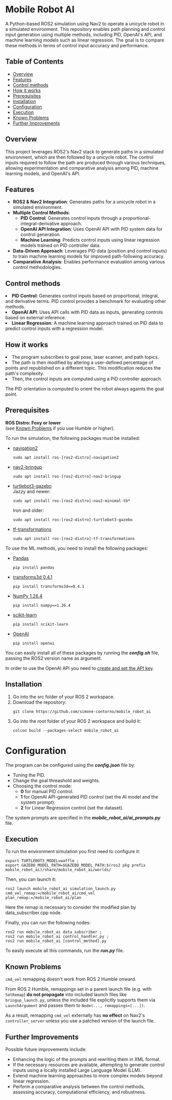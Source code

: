 # Mobile Robot AI

A Python-based ROS2 simulation using Nav2 to operate a unicycle robot in a simulated environment. This repository enables path planning and control input generation using multiple methods, including PID, OpenAI's API, and machine learning models such as linear regression. The goal is to compare these methods in terms of control input accuracy and performance.

## Table of Contents

- [Overview](#overview)
- [Features](#features)
- [Control methods](#controls)
- [How it works](#how)
- [Prerequisites](#pre)
- [Installation](#install)
- [Configuration](#config)
- [Execution](#exec)
- [Known Problems](#known)
- [Further Improvements](#improve)

<a name="overview"></a>

## Overview

This project leverages ROS2's Nav2 stack to generate paths in a simulated environment, which are then followed by a unicycle robot. The control inputs required to follow the path are produced through various techniques, allowing experimentation and comparative analysis among PID, machine learning models, and OpenAI's API.

<a name="features"></a>

## Features
<ul>
<li><b>ROS2 & Nav2 Integration</b>: Generates paths for a unicycle robot in a simulated environment.</li>
<li><b>Multiple Control Methods</b>:
    <ul>
        <li><b>PID Control</b>: Generates control inputs through a proportional-integral-derivative approach.</li>
        <li><b>OpenAI API Integration</b>: Uses OpenAI API with PID system data for control generation.</li>
        <li><b>Machine Learning</b>: Predicts control inputs using linear regression models trained on PID controller data.</li>
    </ul>
</li>
<li><b>Data-Driven Approach</b>: Leverages PID data (position and control inputs) to train machine learning models for improved path-following accuracy.</li>
<li><b>Comparative Analysis</b>: Enables performance evaluation among various control methodologies.</li>
</ul>

<a name="controls"></a>

## Control methods

<li><b>PID Control</b>: Generates control inputs based on proportional, integral, and derivative terms. PID control provides a benchmark for evaluating other methods.</li>
<li><b>OpenAI API</b>: Uses API calls with PID data as inputs, generating controls based on external inference.</li>
<li><b>Linear Regression</b>: A machine learning approach trained on PID data to predict control inputs with a regression model.</li>

<a name="how"></a>

## How it works

<li>The program subscribes to goal pose, laser scanner, and path topics.</li>
<li>The path is then modified by altering a user-defined percentage of points and republished on a different topic. This modification reduces the path's complexity.</li>
<li>Then, the control inputs are computed using a PID controller approach.</li>

The PID orientation is computed to orient the robot always againts the goal point.

<a name="pre"></a>

## Prerequisites

<b>ROS Distro: Foxy or lower</b> <br>
(see [Known Problems](#known) if you use Humble or higher).

To run the simulation, the following packages must be installed:
<ul>
    <li><a href="https://docs.nav2.org/getting_started/index.html">navigation2</a></li>
    <pre><code>sudo apt install ros-[ros2-distro]-navigation2</pre></code>
    <li><a href="https://docs.nav2.org/getting_started/index.html">nav2-bringup</a></li>
    <pre><code>sudo apt install ros-[ros2-distro]-nav2-bringup</pre></code>
    <li><a href="https://docs.nav2.org/getting_started/index.html">turtlebot3-gazebo</a></li>
    Jazzy and newer:
    <pre><code>sudo apt install ros-[ros2-distro]-nav2-minimal-tb*</pre></code>
    Iron and older:
    <pre><code>sudo apt install ros-[ros2-distro]-turtlebot3-gazebo</pre></code>
    <li><a href="https://index.ros.org/p/tf_transformations/">tf-transformations</a></li>
    <pre><code>sudo apt install ros-[ros2-distro]-tf-transformations</pre></code>
</ul>

To use the ML methods, you need to install the following packages:
<ul>
    <li><a href="https://pandas.pydata.org/docs/getting_started/install.html">Pandas</a></li>
    <pre><code>pip install pandas</pre></code>
    <li><a href="https://pypi.org/project/transforms3d/0.4.1/">transforms3d 0.4.1</a></li>
    <pre><code>pip install transforms3d==0.4.1</pre></code>
    <li><a href="https://numpy.org/install/">NumPy 1.26.4</a></li>
    <pre><code>pip install numpy==1.26.4</pre></code>
    <li><a href="https://scikit-learn.org/stable/install.html">scikit-learn</a></li>
    <pre><code>pip install scikit-learn</pre></code>
    <li><a href="https://pypi.org/project/openai/">OpenAI</a></li>
    <pre><code>pip install openai</pre></code>
</ul>

You can easily install all of these packages by running the <i><b>config.sh</b></i> file, passing the ROS2 version name as argument.

In order to use the OpenAI API you need to <a href="https://platform.openai.com/docs/quickstart">create and set the API key</a>.<br>

<a name="install"></a>

## Installation 

<ol>
    <li>Go into the src folder of your ROS 2 workspace.<br></li> 
    <li>Download the repository:
    <pre><code>git clone https://github.com/simone-contorno/mobile_robot_ai</code></pre>
    </li>
    <li>Go into the root folder of your ROS 2 workspace and build it: 
    <pre><code>colcon build --packages-select mobile_robot_ai</code></pre>
    </li>
</ol>

<a name="config"></a>
# Configuration
The program can be configured using the <i><b>config.json</b></i> file by:
<ul>
    <li>Tuning the PID.</li>
    <li>Change the goal threashold and weights.</li>
    <li>Choosing the control mode:
        <ul>
            <li><b>0</b> for manual PID control.</li>
            <li><b>1</b> for OpenAI API-generated PID control (set the AI model and the system prompt).</li>
            <li><b>2</b> for Linear Regression control (set the dataset).</li>
        </ul>
    </li>
</ul>
The system prompts are specified in the <i><b>mobile_robot_ai/ai_prompts.py</b></i> file.<br>

<a name="exec"></a>

## Execution

To run the environment simulation you first need to configure it:
<pre><code>export TURTLEBOT3_MODEL=waffle ;
export GAZEBO_MODEL_PATH=$GAZEBO_MODEL_PATH:$(ros2 pkg prefix mobile_robot_ai)/share/mobile_robot_ai/worlds/ 
</code></pre>

Then, you can launch it:
<pre><code>ros2 launch mobile_robot_ai simulation_launch.py cmd_vel_remap:=/mobile_robot_ai/cmd_vel plan_remap:=/mobile_robot_ai/plan
</code></pre>
Here the remap is necessary to consider the modified plan by <bi>data_subscriber.cpp</bi> node.

Finally, you can run the following nodes:
<pre><code>ros2 run mobile_robot_ai data_subscriber ; 
ros2 run mobile_robot_ai control_handler.py ;
ros2 run mobile_robot_ai [control_method].py 
</code></pre>

To easily execute all this commands, run the <i><b>run.py</b></i> file.

<a name="known"></a>

## Known Problems

`cmd_vel` remapping doesn't work from ROS 2 Humble onward.

From ROS 2 Humble, remappings set in a parent launch file (e.g. with `SetRemap`) **do not propagate** into included launch files like `bringup_launch.py`, unless the included file explicitly supports them via `LaunchArgument` and passes them to `Node(..., remappings=[...])`.

As a result, remapping `cmd_vel` externally has **no effect** on Nav2's `controller_server` unless you use a patched version of the launch file.

<a name="improve"></a>

## Further Improvements

Possible future improvements include:
<ul>
    <li>Enhancing the logic of the prompts and rewriting them in XML format.</li>
    <li>If the necessary resources are available, attempting to generate control inputs using a locally installed Large Language Model (LLM).</li> 
    <li>Extend machine learning approaches to more complex models beyond linear regression.</li>
    <li>Perform a comparative analysis between the control methods, assessing accuracy, computational efficiency, and robustness.</li>
</ul>
